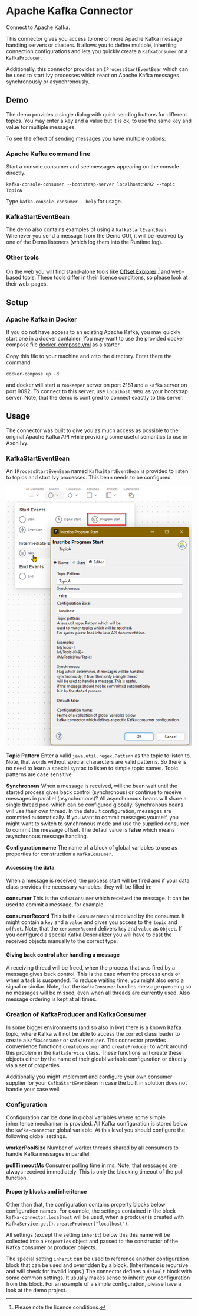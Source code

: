 # Apache Kafka Connector

Connect to Apache Kafka.

This connector gives you access to one or more Apache Kafka message
handling servers or clusters. It allows you to define multiple,
inheriting connection configurations and lets you quickly create
a `KafkaConsumer` or a `KafkaProducer`.

Additionally, this connector provides an `IProcessStartEventBean` which
can be used to start Ivy processes which react on Apache Kafka messages
synchronously or asynchronously. 

## Demo

The demo provides a single dialog with quick sending buttons for different topics.
You may enter a key and a value but it is ok, to use the same key and value for
multiple messages.

To see the effect of sending messages you have multiple options:

### Apache Kafka command line

Start a console consumer and see messages appearing on the console directly.

```
kafka-console-consumer --bootstrap-server localhost:9092 --topic TopicA
```
Type `kafka-console-consumer --help` for usage.

### KafkaStartEventBean

The demo also contains examples of using a `KafkaStartEventBean`. Whenever
you send a message from the Demo GUI, it will be received by one of the
Demo listeners (which log them into the Runtime log).

### Other tools

On the web you will find stand-alone tools like [Offset Explorer](https://www.offsetexplorer.com) [^1] and web-based tools. These tools differ in their licence conditions, so please look at their web-pages.

[^1]: Please note the licence conditions.



## Setup

### Apache Kafka in Docker

If you do not have access to an existing Apache Kafka, you may quickly start one
in a docker container. You may want to use the provided docker compose file
[docker-compose.yml](files/docker-compose.yml) as a starter.

Copy this file to your machine and `cd`to the directory. Enter there the command
```
docker-compose up -d
```
and docker will start a `zookeeper` server on port 2181  and a `kafka` server on port 9092. To
connect to this server, use `localhost:9092` as your bootstrap server. Note, that the demo
is configred to connect exactly to this server.

## Usage

The connector was built to give you as much access as possible to the original Apache Kafka API
while providing some useful semantics to use in Axon Ivy.

### KafkaStartEventBean

An `IProcessStartEvenBean` named `KafkaStartEventBean` is provided to listen to topics and start
Ivy processes. This bean needs to be configured.

![KafkaStartEventBean](images/KafkaStartEventBean.png)

**Topic Pattern**
Enter a valid `java.util.regex.Pattern` as the topic to listen to. Note, that words without
special chararcters are valid patterns. So there is no need to learn a special syntax to listen
to simple topic names. Topic patterns are case sensitive

**Synchronous**
When a message is received, will the bean wait until the started process gives back control
(synchronous) or continue to receive messages in parallel (asynchronous)? All asynchronous
beans will share a single thread pool which can be configured globally. Synchronous beans
will use their own thread. In the default configuration, messages are commited automatically.
If you want to commit messages yourself, you might want to switch to synchronous mode and
use the supplied consumer to commit the message offset. The defaul value is **false** which
means asynchronous message handling.

**Configuration name**
The name of a block of global variables to use as properties for construction a
`KafkaConsumer`.

#### Accessing the data
When a message is received, the process start will be fired and if your data class
provides the necessary variables, they will be filled in:

**consumer**
This is the `KafkaConsumer` which received the message. It can be used
to commit a message, for example.

**consumerRecord**
This is the `ConsumerRecord` received by the consumer. It might
contain a `key` and a `value` and gives you access to the `topic` and `offset`.
Note, that the `consumerRecord` delivers `key` and `value` as `Object`.
If you configured a special Kafka Deserializer you will have to cast the
received objects manually to the correct type.

#### Giving back control after handling a message
A receiving thread will be freed, when the process that was fired by a message
gives back control. This is the case when the process ends or when a task is
suspended. To reduce waiting time, you might also send a signal or similar.
Note, that the `KafkaConsumer` handles message queueing so no messages will be
missed, even when all threads are currently used. Also message ordering is
kept at all times.

### Creation of KafkaProducer and KafkaConsumer
In some bigger environments (and so also in Ivy) there is a known Kafka topic,
where Kafka will not be able to access the correct class loader to create a
`KafkaConsumer` or `KafkaProducer`. This connector provides convenience
functions `createConsumer` and `createProducer` to work around this problem
in the `KafkaService` class. These functions will create these objects either
by the name of their gloabl variable configuration or directly via a set of properties.

Additionally you might implement and configure your own consumer supplier for your
`KafkaStartEventBean` in case the built in solution does not handle your case well.

### Configuration
Configuration can be done in global variables where some simple inheritence mechanism
is provided. All Kafka configuration is stored below the `kafka-connector` global
variable. At this level you should configure the following global settings.

**workerPoolSize** Number of worker threads shared by all consumers to handle Kafka messages in parallel.

**pollTimeoutMs** Consumer polling time in ms. Note, that messages are always received immediately. This is only the blocking timeout of the poll function.

#### Property blocks and inheritence
Other than that, the configuration contains property blocks below configuration names. For example, the
settings contained in the block `kafka-connector.localhost` will be used, when a prodcuer is created with
`KafkaService.get().createProducer("localhost")`.

All settings (except the setting `inherit`) below this this name will be collected into a `Properties` object and passed to the constructor of the Kafka consumer or producer objects.

The special setting `inherit` can be used to reference another configuration block that can be used and
overridden by a block. (Inheritence is recursive and will check for invalid loops.) The connector defines
a `default` block with some common settings. It usually makes sense to inherit your configuration from 
this block. For an example of a simple configuration, please have a look at the demo project.
